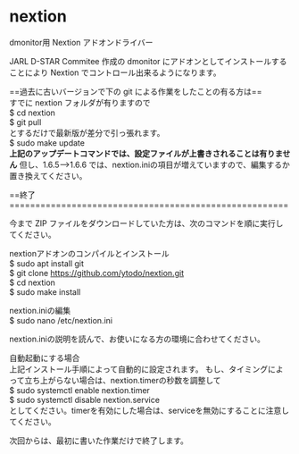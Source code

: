 # nextion
dmonitor用 Nextion アドオンドライバー

JARL D-STAR Commitee 作成の dmonitor にアドオンとしてインストールすることにより Nextion でコントロール出来るようになります。

==過去に古いバージョンで下の git による作業をしたことの有る方は==<br>
すでに nextion フォルダが有りますので<br>
$ cd nextion<br>
$ git pull<br>
とするだけで最新版が差分で引っ張れます。<br>
$ sudo make update<br>
<b>上記のアップデートコマンドでは、設定ファイルが上書きされることは有りません</b>
但し、1.6.5-->1.6.6 では、nextion.iniの項目が増えていますので、編集するか置き換えてください。

==終了======================================================<br>

今まで ZIP ファイルをダウンロードしていた方は、次のコマンドを順に実行してください。<br>

nextionアドオンのコンパイルとインストール<br>
$ sudo apt install git<br>
$ git clone https://github.com/ytodo/nextion.git<br>
$ cd nextion<br>
$ sudo make install<br>

nextion.iniの編集<br>
$ sudo nano /etc/nextion.ini<br>

nextion.iniの説明を読んで、お使いになる方の環境に合わせてください。<br>

自動起動にする場合<br>
上記インストール手順によって自動的に設定されます。
もし、タイミングによって立ち上がらない場合は、nextion.timerの秒数を調整して<br>
$ sudo systemctl enable nextion.timer<br>
$ sudo systemctl disable nextion.service<br>
としてください。timerを有効にした場合は、serviceを無効にすることに注意してください。<br>

次回からは、最初に書いた作業だけで終了します。<br>
